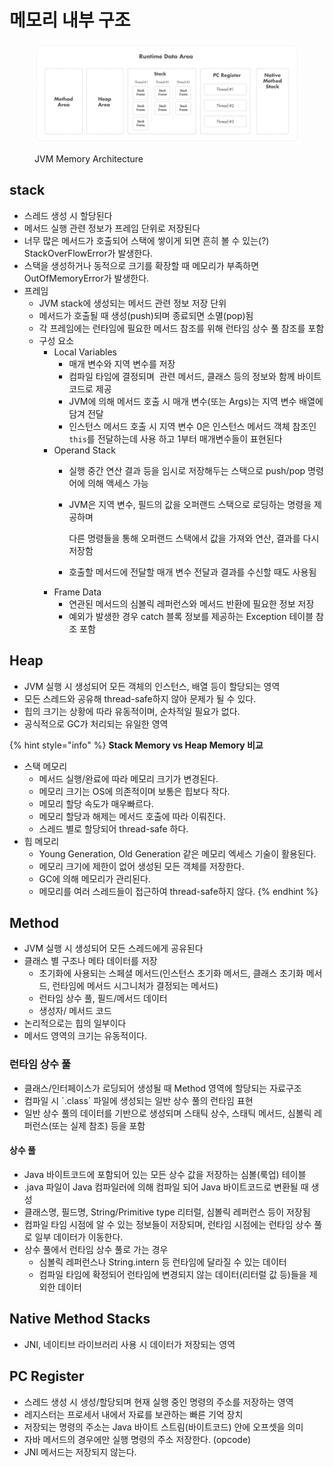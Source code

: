 # 메모리 내부 구조

<figure><img src="../../../.gitbook/assets/image (15) (1) (1).png" alt=""><figcaption><p>JVM Memory Architecture</p></figcaption></figure>

## stack

* 스레드 생성 시 할당된다
* 메서드 실행 관련 정보가 프레임 단위로 저장된다
* 너무 많은 메서드가 호출되어 스택에 쌓이게 되면 흔히 볼 수 있는(?) StackOverFlowError가 발생한다.
* 스택을 생성하거나 동적으로 크기를 확장할 때 메모리가 부족하면 OutOfMemoryError가 발생한다.
* 프레임
  * JVM stack에 생성되는 메서드 관련 정보 저장 단위
  * 메서드가 호출될 때 생성(push)되며 종료되면 소멸(pop)됨
  * 각 프레임에는 런타임에 필요한 메서드 참조를 위해 런타임 상수 풀 참조를 포함
  * 구성 요소
    * Local Variables
      * 매개 변수와 지역 변수를 저장
      * 컴파일 타임에 결정되며  관련 메서드, 클래스 등의 정보와 함께 바이트코드로 제공
      * JVM에 의해 메서드 호출 시 매개 변수(또는 Args)는 지역 변수 배열에 담겨 전달
      * 인스턴스 메서드 호출 시 지역 변수 0은 인스턴스 메서드 객체 참조인 `this`를 전달하는데 사용 하고 1부터 매개변수들이 표현된다
    * Operand Stack
      * 실행 중간 연산 결과 등을 임시로 저장해두는 스택으로 push/pop 명령어에 의해 액세스 가능
      *   JVM은 지역 변수, 필드의 값을 오퍼랜드 스택으로 로딩하는 명령을 제공하며 

          다른 명령들을 통해 오퍼랜드 스택에서 값을 가져와 연산, 결과를 다시 저장함
      * 호출할 메서드에 전달할 매개 변수 전달과 결과를 수신할 때도 사용됨
    * Frame Data
      * 연관된 메서드의 심볼릭 레퍼런스와 메서드 반환에 필요한 정보 저장
      * 예외가 발생한 경우 catch 블록 정보를 제공하는 Exception 테이블 참조 포함

## Heap

* JVM 실행 시 생성되어 모든 객체의 인스턴스, 배열 등이 할당되는 영역
* 모든 스레드와 공유해 thread-safe하지 않아 문제가 될 수 있다.
* 힙의 크기는 상황에 따라 유동적이며, 순차적일 필요가 없다.
* 공식적으로 GC가 처리되는 유일한 영역

{% hint style="info" %}
**Stack Memory vs Heap Memory 비교**

* 스택 메모리
  * 메서드 실행/완료에 따라 메모리 크기가 변경된다.
  * 메모리 크기는 OS에 의존적이며 보통은 힙보다 작다.
  * 메모리 할당 속도가 매우빠르다.
  * 메모리 할당과 해제는 메서드 호출에 따라 이뤄진다.
  * 스레드 별로 할당되어 thread-safe 하다.
* 힙 메모리
  * Young Generation, Old Generation 같은 메모리 엑세스 기술이 활용된다.
  * 메모리 크기에 제한이 없어 생성된 모든 객체를 저장한다.
  * GC에 의해 메모리가 관리된다.
  * 메모리를 여러 스레드들이 접근하여 thread-safe하지 않다.
{% endhint %}

## Method

* JVM 실행 시 생성되어 모든 스레드에게 공유된다
* 클래스 별 구조나 메타 데이터를 저장
  * 초기화에 사용되는 스페셜 메서드(인스턴스 초기화 메서드, 클래스 초기화 메서드, 런타임에 메서드 시그니처가 결정되는 메서드)
  * 런타임 상수 풀, 필드/메서드 데이터
  * 생성자/ 메서드 코드
* 논리적으로는 힙의 일부이다
* 메서드 영역의 크기는 유동적이다.

### 런타임 상수 풀

* 클래스/인터페이스가 로딩되어 생성될 때 Method 영역에 할당되는 자료구조
* 컴파일 시 \`.class\` 파일에 생성되는 일반 상수 풀의 런타임 표현
* 일반 상수 풀의 데이터를 기반으로 생성되며 스태틱 상수, 스태틱 메서드, 심볼릭 레퍼런스(또는 실제 참조) 등을 포함

#### 상수 풀

* Java 바이트코드에 포함되어 있는 모든 상수 값을 저장하는 심볼(룩업) 테이블 
* .java 파일이 Java 컴파일러에 의해 컴파일 되어 Java 바이트코드로 변환될 때 생성
* 클래스명, 필드명, String/Primitive type 리터럴, 심볼릭 레퍼런스 등이 저장됨
* 컴파일 타임 시점에 알 수 있는 정보들이 저장되며, 런타임 시점에는 런타임 상수 풀로 일부 데이터가 이동한다.
* 상수 풀에서 런타임 상수 풀로 가는 경우
  * 심볼릭 레퍼런스나 String.intern 등 런타임에 달라질 수 있는 데이터
  * 컴파일 타임에 확정되어 런타임에 변경되지 않는 데이터(리터럴 값 등)들을 제외한 데이터

## Native Method Stacks

* JNI, 네이티브 라이브러리 사용 시 데이터가 저장되는 영역

## PC Register

* 스레드 생성 시 생성/할당되며 현재 실행 중인 명령의 주소를 저장하는 영역
* 레지스터는 프로세서 내에서 자료를 보관하는 빠른 기억 장치
* 저장되는 명령의 주소는 Java 바이트 스트림(바이트코드) 안에 오프셋을 의미
* 자바 메서드의 경우에만 실행 명령의 주소 저장한다. (opcode)
* JNI 메서드는 저장되지 않는다.
